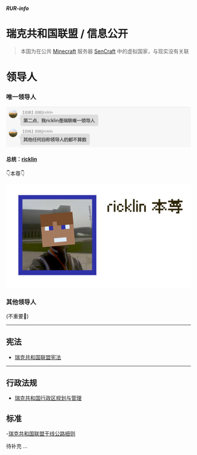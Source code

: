##### RUR-info
# 瑞克共和国联盟 / 信息公开

> 本国为在公共 [Minecraft](https://www.minecraft.net) 服务器 [SenCraft]([SenCraft！](https://www.sencraft.top/)) 中的虚拟国家，与现实没有关联





# 领导人

### 唯一领导人

![唯！一！](https://raw.githubusercontent.com/Lala-0x3f/RUR-info/main/README.assets/o-n-l-y.png "唯！一！")



#### 总统：[ricklin]([瑞克先森的个人空间](https://space.bilibili.com/1322178479))

👇本尊👇

![本尊](https://github.com/Lala-0x3f/RUR-info/blob/main/README.assets/%E4%B9%90.png?raw=true)

### 其他领导人

(不重要🐷)



---

## 宪法

- [瑞克共和国联盟宪法](./瑞克共和国联盟宪法.md)

---

## 行政法规

- [瑞克共和国行政区规划与管理](./瑞克共和国行政区规划与管理.md)

## 标准
-[瑞克共和国联盟干线公路细则](./瑞克共和国联盟干线公路细则.md)  

待补充 ...


